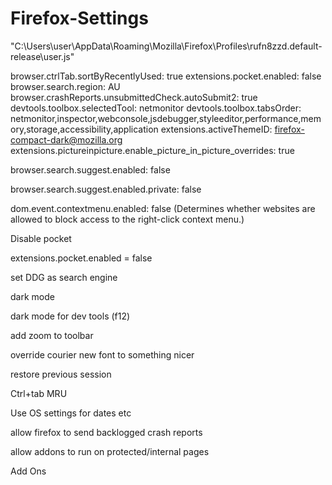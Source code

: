 # Firefox-Settings


"C:\Users\user\AppData\Roaming\Mozilla\Firefox\Profiles\rufn8zzd.default-release\user.js"


browser.ctrlTab.sortByRecentlyUsed: true
extensions.pocket.enabled: false
browser.search.region: AU
browser.crashReports.unsubmittedCheck.autoSubmit2: true
devtools.toolbox.selectedTool: netmonitor
devtools.toolbox.tabsOrder: netmonitor,inspector,webconsole,jsdebugger,styleeditor,performance,memory,storage,accessibility,application
extensions.activeThemeID: 	firefox-compact-dark@mozilla.org
extensions.pictureinpicture.enable_picture_in_picture_overrides: true

browser.search.suggest.enabled: false

browser.search.suggest.enabled.private: false

dom.event.contextmenu.enabled: false (Determines whether websites are allowed to block access to the right-click context menu.)


Disable pocket

extensions.pocket.enabled = false

set DDG as search engine


dark mode

dark mode for dev tools (f12)

add zoom to toolbar

override courier new font to something nicer

restore previous session

Ctrl+tab MRU

Use OS settings for dates etc

allow firefox to send backlogged crash reports

allow addons to run on protected/internal pages

Add Ons


